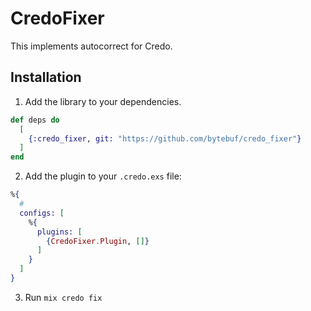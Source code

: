 # CredoFixer

This implements autocorrect for Credo.

## Installation

1. Add the library to your dependencies.

```elixir
def deps do
  [
    {:credo_fixer, git: "https://github.com/bytebuf/credo_fixer"}
  ]
end
```

2. Add the plugin to your `.credo.exs` file:
```elixir
%{
  #
  configs: [
    %{
      plugins: [
        {CredoFixer.Plugin, []}
      ]
    }
  ]
}
```

3. Run `mix credo fix`
